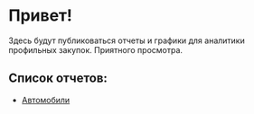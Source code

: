 # Привет!

Здесь будут публиковаться отчеты и графики для аналитики профильных закупок. 
Приятного просмотра.

## Список отчетов:
 * [Автомобили](8.14.1/index.md)
 
 
